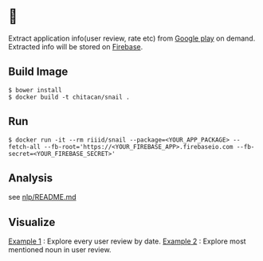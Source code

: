 # :snail:

Extract application info(user review, rate etc) from [Google play](https://play.google.com/store/apps) on demand. Extracted info will be stored on [Firebase](https://www.firebase.com).


## Build Image

```
$ bower install
$ docker build -t chitacan/snail .
```

## Run

```
$ docker run -it --rm riiid/snail --package=<YOUR_APP_PACKAGE> --fetch-all --fb-root='https://<YOUR_FIREBASE_APP>.firebaseio.com --fb-secret=<YOUR_FIREBASE_SECRET>'
```

## Analysis

see [nlp/README.md](https://github.com/riiid/snail/blob/master/nlp/README.md)

## Visualize

[Example 1](http://codepen.io/chitacan/full/XbZgEx/) : Explore every user review by date.
[Example 2](http://codepen.io/chitacan/full/oXqKoX/) : Explore most mentioned noun in user review.
